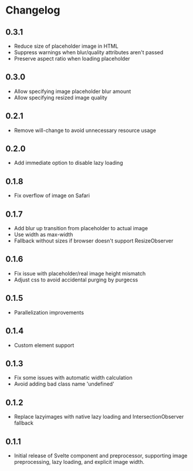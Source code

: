 # Changelog

## 0.3.1

* Reduce size of placeholder image in HTML
* Suppress warnings when blur/quality attributes aren't passed
* Preserve aspect ratio when loading placeholder

## 0.3.0

* Allow specifying image placeholder blur amount
* Allow specifying resized image quality

## 0.2.1

* Remove will-change to avoid unnecessary resource usage

## 0.2.0

* Add immediate option to disable lazy loading

## 0.1.8

* Fix overflow of image on Safari

## 0.1.7

* Add blur up transition from placeholder to actual image
* Use width as max-width
* Fallback without sizes if browser doesn't support ResizeObserver

## 0.1.6

* Fix issue with placeholder/real image height mismatch
* Adjust css to avoid accidental purging by purgecss

## 0.1.5

* Parallelization improvements

## 0.1.4

* Custom element support

## 0.1.3

* Fix some issues with automatic width calculation
* Avoid adding bad class name 'undefined'

## 0.1.2

* Replace lazyimages with native lazy loading and IntersectionObserver fallback

## 0.1.1

* Initial release of Svelte component and preprocessor, supporting image preprocessing, lazy loading, and explicit image width.